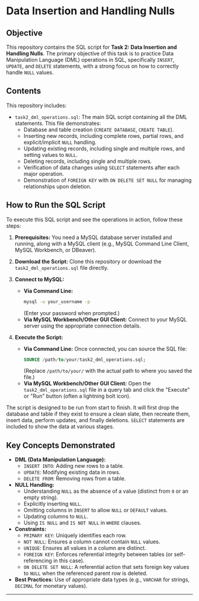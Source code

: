 #  Data Insertion and Handling Nulls

## Objective

This repository contains the SQL script for **Task 2: Data Insertion and Handling Nulls**. The primary objective of this task is to practice Data Manipulation Language (DML) operations in SQL, specifically `INSERT`, `UPDATE`, and `DELETE` statements, with a strong focus on how to correctly handle `NULL` values.

## Contents

This repository includes:

* `task2_dml_operations.sql`: The main SQL script containing all the DML statements. This file demonstrates:
    * Database and table creation (`CREATE DATABASE`, `CREATE TABLE`).
    * Inserting new records, including complete rows, partial rows, and explicit/implicit `NULL` handling.
    * Updating existing records, including single and multiple rows, and setting values to `NULL`.
    * Deleting records, including single and multiple rows.
    * Verification of data changes using `SELECT` statements after each major operation.
    * Demonstration of `FOREIGN KEY` with `ON DELETE SET NULL` for managing relationships upon deletion.

## How to Run the SQL Script

To execute this SQL script and see the operations in action, follow these steps:

1.  **Prerequisites:** You need a MySQL database server installed and running, along with a MySQL client (e.g., MySQL Command Line Client, MySQL Workbench, or DBeaver).

2.  **Download the Script:** Clone this repository or download the `task2_dml_operations.sql` file directly.

3.  **Connect to MySQL:**
    * **Via Command Line:**
        ```bash
        mysql -u your_username -p
        ```
        (Enter your password when prompted.)
    * **Via MySQL Workbench/Other GUI Client:** Connect to your MySQL server using the appropriate connection details.

4.  **Execute the Script:**
    * **Via Command Line:** Once connected, you can source the SQL file:
        ```sql
        SOURCE /path/to/your/task2_dml_operations.sql;
        ```
        (Replace `/path/to/your/` with the actual path to where you saved the file.)
    * **Via MySQL Workbench/Other GUI Client:** Open the `task2_dml_operations.sql` file in a query tab and click the "Execute" or "Run" button (often a lightning bolt icon).

The script is designed to be run from start to finish. It will first drop the database and table if they exist to ensure a clean slate, then recreate them, insert data, perform updates, and finally deletions. `SELECT` statements are included to show the data at various stages.

## Key Concepts Demonstrated

* **DML (Data Manipulation Language):**
    * `INSERT INTO`: Adding new rows to a table.
    * `UPDATE`: Modifying existing data in rows.
    * `DELETE FROM`: Removing rows from a table.
* **NULL Handling:**
    * Understanding `NULL` as the absence of a value (distinct from `0` or an empty string).
    * Explicitly inserting `NULL`.
    * Omitting columns in `INSERT` to allow `NULL` or `DEFAULT` values.
    * Updating columns to `NULL`.
    * Using `IS NULL` and `IS NOT NULL` in `WHERE` clauses.
* **Constraints:**
    * `PRIMARY KEY`: Uniquely identifies each row.
    * `NOT NULL`: Ensures a column cannot contain `NULL` values.
    * `UNIQUE`: Ensures all values in a column are distinct.
    * `FOREIGN KEY`: Enforces referential integrity between tables (or self-referencing in this case).
    * `ON DELETE SET NULL`: A referential action that sets foreign key values to `NULL` when the referenced parent row is deleted.
* **Best Practices:** Use of appropriate data types (e.g., `VARCHAR` for strings, `DECIMAL` for monetary values).

---
